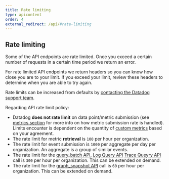 ```yaml
---
title: Rate limiting
type: apicontent
order: 4
external_redirect: /api/#rate-limiting
---
```

## Rate limiting
Some of the API endpoints are rate limited. Once you exceed a certain number of requests in a certain time period we return an error.

For rate limited API endpoints we return headers so you can know how close you are to your limit. If you exceed your limit, review these headers to determine when you are able to try again.

Rate limits can be increased from defaults by [contacting the Datadog support team][1].

Regarding API rate limit policy:

* Datadog **does not rate limit** on data point/metric submission (see [metrics section][2] for more info on how metric submission rate is handled). Limits encounter is dependent on the quantity of [custom metrics][3] based on your agreement.
* The rate limit for metric **retrieval** is `100` per hour per organization.
* The rate limit for event submission is `1000` per aggregate per day per organization. An aggregate is a group of similar events.
* The rate limit for the [query_batch API][4], [Log Query API][5] [Trace Queyry API][6] call is `300` per hour per organization. This can be extended on demand.
* The rate limit for the [graph_snapshot API][7] call is `60` per hour per organization. This can be extended on demand.

[1]: /help
[2]: /api/#metrics
[3]: /developers/metrics/custom_metrics
[4]: /api/#query-time-series-points
[5]: /api/?lang=bash#get-a-list-of-logs
[6]: /api/?lang=bash#get-a-list-of-logs
[7]: /api/#graphs

